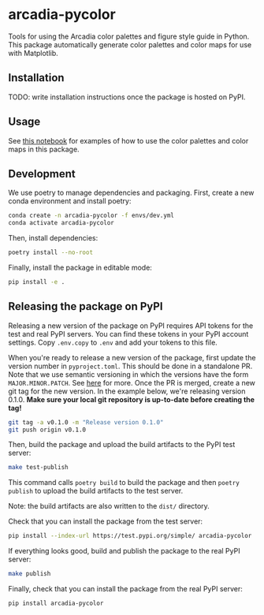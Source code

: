 # arcadia-pycolor

Tools for using the Arcadia color palettes and figure style guide in Python.  
This package automatically generate color palettes and color maps for use with Matplotlib.

## Installation

TODO: write installation instructions once the package is hosted on PyPI.

## Usage

See [this notebook](usage_example.ipynb) for examples of how to use the color palettes and color maps in this package.

## Development

We use poetry to manage dependencies and packaging. First, create a new conda environment and install poetry:

```bash
conda create -n arcadia-pycolor -f envs/dev.yml
conda activate arcadia-pycolor
```

Then, install dependencies:

```bash
poetry install --no-root
```

Finally, install the package in editable mode:

```bash
pip install -e .
```

## Releasing the package on PyPI

Releasing a new version of the package on PyPI requires API tokens for the test and real PyPI servers. You can find these tokens in your PyPI account settings. Copy `.env.copy` to `.env` and add your tokens to this file.

When you're ready to release a new version of the package, first update the version number in `pyproject.toml`. This should be done in a standalone PR. Note that we use semantic versioning in which the versions have the form `MAJOR.MINOR.PATCH`. See [here](https://semver.org/) for more. Once the PR is merged, create a new git tag for the new version. In the example below, we're releasing version 0.1.0. __Make sure your local git repository is up-to-date before creating the tag!__

```bash
git tag -a v0.1.0 -m "Release version 0.1.0"
git push origin v0.1.0
```

Then, build the package and upload the build artifacts to the PyPI test server:

```bash
make test-publish
```

This command calls `poetry build` to build the package and then `poetry publish` to upload the build artifacts to the test server.

Note: the build artifacts are also written to the `dist/` directory. 

Check that you can install the package from the test server:

```bash
pip install --index-url https://test.pypi.org/simple/ arcadia-pycolor
```

If everything looks good, build and publish the package to the real PyPI server:

```bash
make publish
```

Finally, check that you can install the package from the real PyPI server:

```bash
pip install arcadia-pycolor
```
